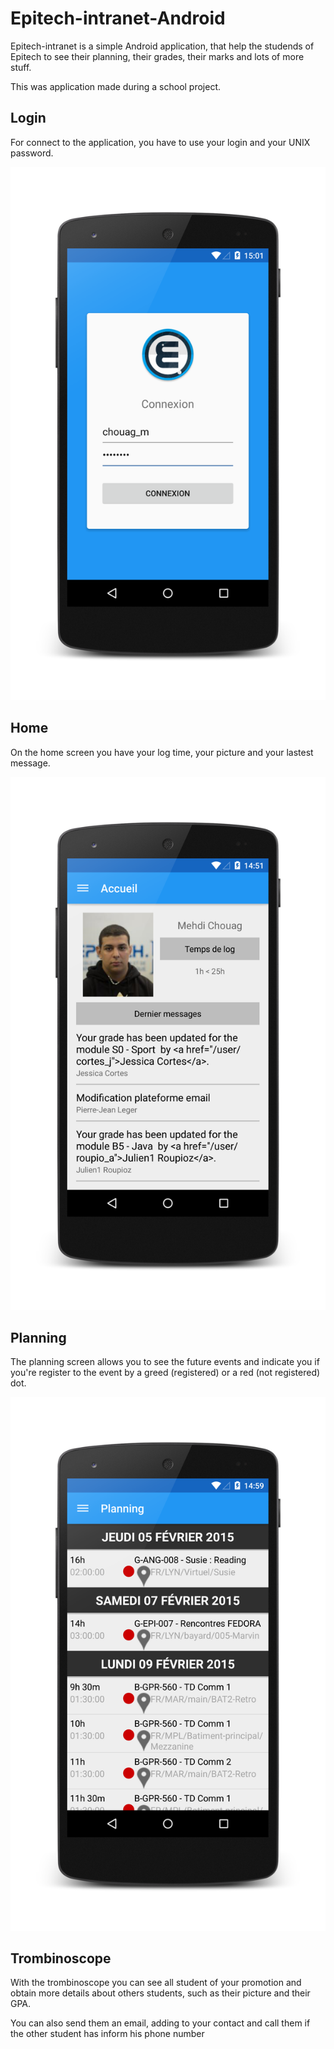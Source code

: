 # Epitech-intranet-Android

Epitech-intranet is a simple Android application, that help the studends of Epitech to see their planning, their grades, their marks and lots of more stuff.

This was application made during a school project.


## Login

For connect to the application, you have to use your login and your UNIX password.

![alt tag](https://raw.githubusercontent.com/MehdiChouag/Epitech-intranet-Android/master/image/login_framed.png)

## Home

On the home screen you have your log time, your picture and your lastest message.

![alt tag](https://raw.githubusercontent.com/MehdiChouag/Epitech-intranet-Android/master/image/home_framed.png)

## Planning

The planning screen allows you to see the future events and indicate you if you're register to the event by a greed (registered) or a red (not registered) dot. 

![alt tag](https://raw.githubusercontent.com/MehdiChouag/Epitech-intranet-Android/master/image/planning_framed.png)

## Trombinoscope

With the trombinoscope you can see all student of your promotion and obtain more details about others students, such as their picture and their GPA.

You can also send them an email, adding to your contact and call them if the other student has inform his phone number  